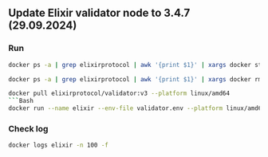 ## Update Elixir validator node to 3.4.7 (29.09.2024)
### Run 
```Bash
docker ps -a | grep elixirprotocol | awk '{print $1}' | xargs docker stop
```
```Bash
docker ps -a | grep elixirprotocol | awk '{print $1}' | xargs docker rm
```
```Bash
docker pull elixirprotocol/validator:v3 --platform linux/amd64
```Bash
docker run --name elixir --env-file validator.env --platform linux/amd64 -p 17690:17690 --restart unless-stopped elixirprotocol/validator:v3
```
### Check log
```Bash
docker logs elixir -n 100 -f
```
